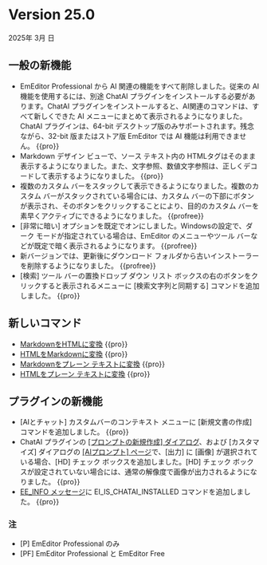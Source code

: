 # Version 25.0

2025年 3月 日

## 一般の新機能

- EmEditor Professional から AI 関連の機能をすべて削除しました。従来の AI 機能を使用するには、別途 ChatAI プラグインをインストールする必要があります。ChatAI プラグインをインストールすると、AI関連のコマンドは、すべて新しくできた AI メニューにまとめて表示されるようになりました。 ChatAI プラグインは、64-bit デスクトップ版のみサポートされます。残念ながら、32-bit 版またはストア版 EmEditor では AI 機能は利用できません。 {{pro}}
- Markdown デザイン ビューで、ソース テキスト内の HTMLタグはそのまま表示するようになりました。また、文字参照、数値文字参照は、正しくデコードして表示するようになりました。 {{pro}}
- 複数のカスタム バーをスタックして表示できるようになりました。複数のカスタム バーがスタックされている場合には、カスタム バーの下部にボタンが表示され、そのボタンをクリックすることにより、目的のカスタム バーを素早くアクティブにできるようになりました。 {{profree}}
- [非常に暗い] オプションを既定でオンにしました。Windowsの設定で、ダーク モードが指定されている場合は、EmEditor のメニューやツール バーなどが既定で暗く表示されるようになります。 {{profree}}
- 新バージョンでは、更新後にダウンロード フォルダから古いインストーラーを削除するようになりました。 {{profree}}
- [検索] ツール バーの置換ドロップ ダウン リスト ボックスの右のボタンをクリックすると表示されるメニューに [検索文字列と同期する] コマンドを追加しました。 {{pro}}

## 新しいコマンド

- [MarkdownをHTMLに変換](../cmd/convert/markdown_to_html) {{pro}}
- [HTMLをMarkdownに変換](../cmd/convert/html_to_markdown) {{pro}}
- [Markdownをプレーン テキストに変換](../cmd/convert/markdown_to_text) {{pro}}
- [HTMLをプレーン テキストに変換](../cmd/convert/html_to_text) {{pro}}

## プラグインの新機能

- [AIとチャット] カスタムバーのコンテキスト メニューに [新規文書の作成] コマンドを追加しました。 {{pro}}
- ChatAI プラグインの [\[プロンプトの新規作成\] ダイアログ](../dlg/new_prompt/index)、および [カスタマイズ] ダイアログの [\[AIプロンプト\] ページ](../dlg/customize/ai_list/index)で、[出力] に [画像] が選択されている場合、[HD] チェック ボックスを追加しました。[HD] チェック ボックスが設定されていない場合には、通常の解像度で画像が出力されるようになりました。 {{pro}}
- [EE_INFO メッセージ](../plugin/message/ee_info)に EI_IS_CHATAI_INSTALLED コマンドを追加しました。 {{pro}}

### 注

- \[P\] EmEditor Professional のみ
- \[PF\] EmEditor Professional と EmEditor Free
